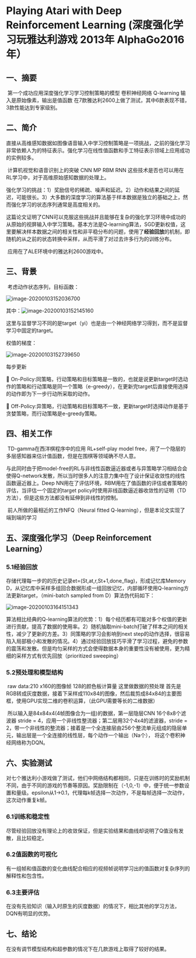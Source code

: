 # Playing Atari with Deep Reinforcement Learning (深度强化学习玩雅达利游戏 2013年 AlphaGo2016年）

## 一、摘要

​	第一个成功应用深度强化学习学习控制策略的模型  卷积神经网络  Q-learning  输入是原始像素，输出是值函数   在7款雅达利2600上做了测试，其中6款表现不错，3款性能达到专家级别。

## 二、简介

​	直接从高维感知数据如图像语音输入中学习控制策略是一项挑战，之前的强化学习非常依赖人为的特征表示。强化学习在线性值函数和手工特征表示领域上应用成功的实例较多。

​	计算机视觉和语音识别上的突破    CNN MP RBM RNN 这些技术是否也可以用在RL学习中，对于高维原始感知数据的处理上。

​	强化学习的挑战：1）奖励信号的稀疏、噪声和延迟。2）动作和结果之间的延迟，可能很长。3）大多数的深度学习的算法基于样本数据是独立的基础之上，然而强化学习的状态序列通常是高度相关的。

​	这篇论文证明了CNN可以克服这些挑战并且能够在复杂的强化学习环境中成功的从原始的视屏输入中学习策略。基本方法是Q-learning算法，SGD更新权值，这里要解决样本数据之间的相关性和非平稳分布的问题，使用了**经验回放**的机制，即随机的从之前的状态转换中采样，从而平滑了对过去许多行为的训练分布。

​	应用在了ALE环境中的雅达利2600游戏中。

## 三、背景

​	考虑动作状态序列，目标函数：

![image-20200103152036700](C:\Users\Administrator\AppData\Roaming\Typora\typora-user-images\image-20200103152036700.png)

其中：![image-20200103152145160](C:\Users\Administrator\AppData\Roaming\Typora\typora-user-images\image-20200103152145160.png)

这里与监督学习不同的是target（yi）也是由一个神经网络学习得到，而不是监督学习中固定的target。

权值的梯度：

![image-20200103152739650](C:\Users\Administrator\AppData\Roaming\Typora\typora-user-images\image-20200103152739650.png)

每步更新

:yellow_heart: On-Policy:同策略，行动策略和目标策略是一致的，也就是说更新target时选动作的策略和行动策略是同一个策略（e-greedy），在更新完target后直接使用选择的动作即为下一步行动所采取的动作。

:red_circle: Off-Policy:异策略，行动策略和目标策略不一致，更新target时选择动作是基于贪婪策略，而行动策略是e-greedy策略。

## 四、相关工作

​	TD-gamma在西洋棋程序中的应用  RL+self-play model free，用了一个隐层的多层感知器来估计值函数，但是在围棋等领域确不尽人意。

​	与此同时由于把model-free的RL与非线性函数逼近器或者与异策略学习相结合会使得Q-network发散，所以当时很多人的注意力集中在了设计保证收敛性的线性函数逼近器上。Deep NN用在了评估环境，RBM用在了值函数的评估或者策略的评估，当评估一个固定的target policy时使用非线函数逼近器收敛性的证明（TD方法），但是这些方法都没有延伸到非线性的控制。

​	前人所做的最相近的工作NFQ（Neural fitted Q-learning），但是本论文实现了端到端的学习

## 五、深度强化学习（Deep Reinforcement Learning）

### 5.1经验回放

​	存储代理每一步的的历史记录et=(St,at,r,St+1,done_flag)，形成记忆库Memory D，从记忆库中采样多组回合数据形成一组回放记忆，内部循环使用Q-learning方法更新target，（mini-batch sampled from D）算法伪代码如下：

![image-20200103164151343](C:\Users\Administrator\AppData\Roaming\Typora\typora-user-images\image-20200103164151343.png)

算法相比经典的Q-learning算法的优势：1）每个经历都有可能对多个权值的更新进行贡献，提高了数据的使用率。2）随机抽取mini-batch打破了样本之间的相关性，减少了更新的方差。3）同策略的学习会影响到next step的动作选择，很容易陷入局部极小和发散的情况。4）通过经验回放技巧平滑了学习过程，避免的参数的震荡和发散。但是均匀采样的方式会使得数据本身的重要性没有被使用，更为精细的采样方式有优先回放（prioritized sweeping）

### 5.2预处理和模型结构

​	raw data:210 x160的图像帧 128的颜色板计算量 这里做数据的预处理  首先是RGB转成灰度数据，接着下采样成110x84的图像，然后裁剪成84x84的主要图框，使用GPU实现二维的卷积运算，（此GPU需要等长的二维数据）

​	所以输入是84x84x4(4帧图像合为一组)的数据，第一层隐层CNN 16个8x8个滤波器 stride = 4，应用一个非线性整流器；第二层用32个4x4的滤波器，stride = 2，带一个非线性的整流器；接着是一个全连接层由256个整流单元组成的隐层单元，输出层是一个全连接的线性层，每个动作一个输出（Na个）， 将这个卷积神经网络称为DQN。

## 六、实验测试

​	对七个雅达利小游戏做了测试，他们中网络结构都相同，只是在训练时的奖励机制不同，由于不同的游戏的节奏等原因。奖励限制在（-1,0,-1）中，便于统一参数设置和量级。epsilon从1->0.1，代理每k帧选择一次动作，不是每帧选择一次动作，这次动作重复k帧。

### 6.1训练和稳定性

​	尽管经验回放没有理论上的收敛保证，但是实验结果和曲线却说明了Q值没有发散，且比较稳定。

### 6.2值函数的可视化

​	有一组帧和值函数的变化曲线配合相应的视频帧说明学习出的值函数对复杂序列的解释性和包含性。

### 6.3主要评估

​	在没有先验知识（输入时原生的灰度数据）的情况下，相比其他的学习方法，DQN有明显的优势。

## 七、结论

在没有调节模型结构和超参数的情况下在几款游戏上取得了较好的结果。

​	





​	

